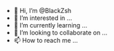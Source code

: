- 👋 Hi, I’m @BlackZsh
- 👀 I’m interested in ...
- 🌱 I’m currently learning ...
- 💞️ I’m looking to collaborate on ...
- 📫 How to reach me ...

<!---
BlackZsh/BlackZsh is a ✨ special ✨ repository because its `README.md` (this file) appears on your GitHub profile.
You can click the Preview link to take a look at your changes.
--->
